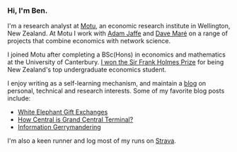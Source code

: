 ### Hi, I'm Ben.

I'm a research analyst at [Motu](https://motu.nz), an economic research institute in Wellington, New Zealand.
At Motu I work with [Adam Jaffe](https://motu.nz/about-us/people/adam-jaffe/) and [Dave Maré](https://motu.nz/about-us/people/dave-mare/) on a range of projects that combine economics with network science.

I joined Motu after completing a BSc(Hons) in economics and mathematics at the University of Canterbury.
[I won the Sir Frank Holmes Prize](https://motu.nz/about-us/news/motu-news-december-2016/#frank) for being New Zealand's top undergraduate economics student.

I enjoy writing as a self-learning mechanism, and maintain a [blog](/blog/) on personal, technical and research interests.
Some of my favorite blog posts include:

* [White  Elephant Gift Exchanges](/blog/white-elephant-gift-exchanges/)
* [How Central is Grand Central Terminal?](/blog/how-central-grand-central-terminal/)
* [Information Gerrymandering](/blog/information-gerrymandering/)

I'm also a keen runner and log most of my runs on [Strava](https://www.strava.com).
